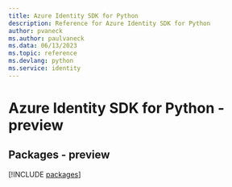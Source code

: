 ```yaml
---
title: Azure Identity SDK for Python
description: Reference for Azure Identity SDK for Python
author: pvaneck
ms.author: paulvaneck
ms.data: 06/13/2023
ms.topic: reference
ms.devlang: python
ms.service: identity
---
```

# Azure Identity SDK for Python - preview
## Packages - preview
[!INCLUDE [packages](identity-index.md)]